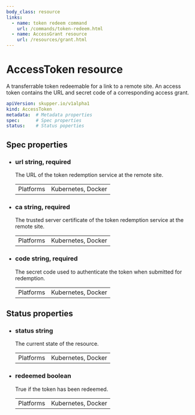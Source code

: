 ```yaml
---
body_class: resource
links:
  - name: token redeem command
    url: /commands/token-redeem.html
  - name: AccessGrant resource
    url: /resources/grant.html
---
```


# AccessToken resource

<section>

A transferrable token redeemable for a link to a remote
site.  An access token contains the URL and secret code of a
corresponding access grant.

~~~ yaml
apiVersion: skupper.io/v1alpha1
kind: AccessToken
metadata:  # Metadata properties
spec:      # Spec properties
status:    # Status poperties
~~~

</section>

<section>

## Spec properties

- <h3 id="url">url <span class="property-info">string, required</span></h3>

  The URL of the token redemption service at the remote
  site.

  | | |
  |-|-|
  | Platforms | Kubernetes, Docker |
  

- <h3 id="ca">ca <span class="property-info">string, required</span></h3>

  The trusted server certificate of the token redemption
  service at the remote site.

  | | |
  |-|-|
  | Platforms | Kubernetes, Docker |
  

- <h3 id="code">code <span class="property-info">string, required</span></h3>

  The secret code used to authenticate the token when
  submitted for redemption.

  | | |
  |-|-|
  | Platforms | Kubernetes, Docker |
  

</section>

<section>

## Status properties

- <h3 id="status">status <span class="property-info">string</span></h3>

  The current state of the resource.

  | | |
  |-|-|
  | Platforms | Kubernetes, Docker |
  

- <h3 id="redeemed">redeemed <span class="property-info">boolean</span></h3>

  True if the token has been redeemed.

  | | |
  |-|-|
  | Platforms | Kubernetes, Docker |
  

</section>
